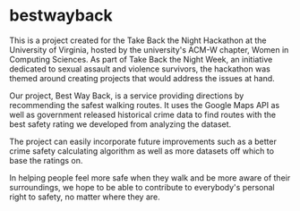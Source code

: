 # bestwayback

This is a project created for the Take Back the Night Hackathon at the University of Virginia, hosted by the university's ACM-W chapter, Women in Computing Sciences. As part of Take Back the Night Week, an initiative dedicated to sexual assault and violence survivors, the hackathon was themed around creating projects that would address the issues at hand.

Our project, Best Way Back, is a service providing directions by recommending the safest walking routes. It uses the Google Maps API as well as government released historical crime data to find routes with the best safety rating we developed from analyzing the dataset.

The project can easily incorporate future improvements such as a better crime safety calculating algorithm as well as more datasets off which to base the ratings on.

In helping people feel more safe when they walk and be more aware of their surroundings, we hope to be able to contribute to everybody's personal right to safety, no matter where they are.
